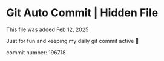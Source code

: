 # Git Auto Commit | Hidden File

This file was added Feb 12, 2025

Just for fun and keeping my daily git commit active 🤪

commit number: 196718
